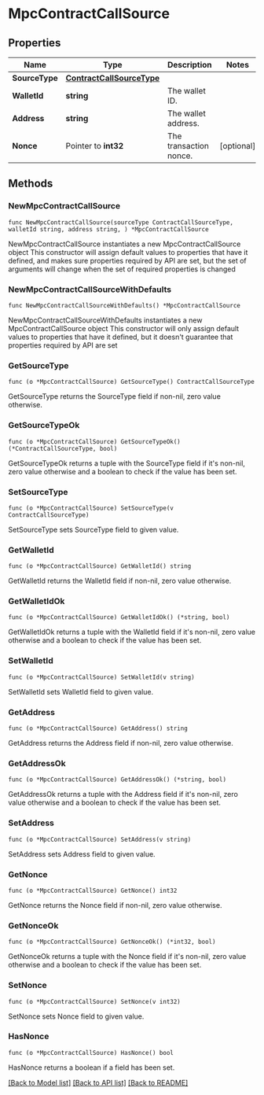 # MpcContractCallSource

## Properties

Name | Type | Description | Notes
------------ | ------------- | ------------- | -------------
**SourceType** | [**ContractCallSourceType**](ContractCallSourceType.md) |  | 
**WalletId** | **string** | The wallet ID. | 
**Address** | **string** | The wallet address. | 
**Nonce** | Pointer to **int32** | The transaction nonce. | [optional] 

## Methods

### NewMpcContractCallSource

`func NewMpcContractCallSource(sourceType ContractCallSourceType, walletId string, address string, ) *MpcContractCallSource`

NewMpcContractCallSource instantiates a new MpcContractCallSource object
This constructor will assign default values to properties that have it defined,
and makes sure properties required by API are set, but the set of arguments
will change when the set of required properties is changed

### NewMpcContractCallSourceWithDefaults

`func NewMpcContractCallSourceWithDefaults() *MpcContractCallSource`

NewMpcContractCallSourceWithDefaults instantiates a new MpcContractCallSource object
This constructor will only assign default values to properties that have it defined,
but it doesn't guarantee that properties required by API are set

### GetSourceType

`func (o *MpcContractCallSource) GetSourceType() ContractCallSourceType`

GetSourceType returns the SourceType field if non-nil, zero value otherwise.

### GetSourceTypeOk

`func (o *MpcContractCallSource) GetSourceTypeOk() (*ContractCallSourceType, bool)`

GetSourceTypeOk returns a tuple with the SourceType field if it's non-nil, zero value otherwise
and a boolean to check if the value has been set.

### SetSourceType

`func (o *MpcContractCallSource) SetSourceType(v ContractCallSourceType)`

SetSourceType sets SourceType field to given value.


### GetWalletId

`func (o *MpcContractCallSource) GetWalletId() string`

GetWalletId returns the WalletId field if non-nil, zero value otherwise.

### GetWalletIdOk

`func (o *MpcContractCallSource) GetWalletIdOk() (*string, bool)`

GetWalletIdOk returns a tuple with the WalletId field if it's non-nil, zero value otherwise
and a boolean to check if the value has been set.

### SetWalletId

`func (o *MpcContractCallSource) SetWalletId(v string)`

SetWalletId sets WalletId field to given value.


### GetAddress

`func (o *MpcContractCallSource) GetAddress() string`

GetAddress returns the Address field if non-nil, zero value otherwise.

### GetAddressOk

`func (o *MpcContractCallSource) GetAddressOk() (*string, bool)`

GetAddressOk returns a tuple with the Address field if it's non-nil, zero value otherwise
and a boolean to check if the value has been set.

### SetAddress

`func (o *MpcContractCallSource) SetAddress(v string)`

SetAddress sets Address field to given value.


### GetNonce

`func (o *MpcContractCallSource) GetNonce() int32`

GetNonce returns the Nonce field if non-nil, zero value otherwise.

### GetNonceOk

`func (o *MpcContractCallSource) GetNonceOk() (*int32, bool)`

GetNonceOk returns a tuple with the Nonce field if it's non-nil, zero value otherwise
and a boolean to check if the value has been set.

### SetNonce

`func (o *MpcContractCallSource) SetNonce(v int32)`

SetNonce sets Nonce field to given value.

### HasNonce

`func (o *MpcContractCallSource) HasNonce() bool`

HasNonce returns a boolean if a field has been set.


[[Back to Model list]](../README.md#documentation-for-models) [[Back to API list]](../README.md#documentation-for-api-endpoints) [[Back to README]](../README.md)


